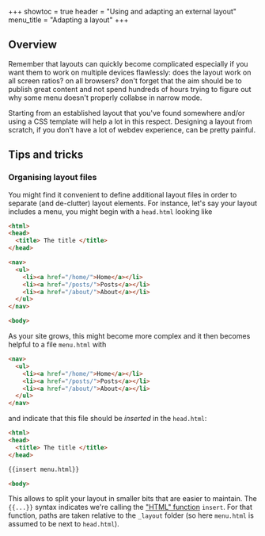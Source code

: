 +++
showtoc = true
header = "Using and adapting an external layout"
menu_title = "Adapting a layout"
+++

## Overview

Remember that layouts can quickly become complicated especially if you want them to work on multiple devices flawlessly: does the layout work on all screen ratios? on all browsers? don't forget that the aim should be to publish great content and not spend hundreds of hours trying to figure out why some menu doesn't properly collabse in narrow mode.

Starting from an established layout that you've found somewhere and/or using a CSS template will help a lot in this respect.
Designing a layout from scratch, if you don't have a lot of webdev experience, can be pretty painful.

## Tips and tricks

### Organising layout files

You might find it convenient to define additional layout files in order to separate (and de-clutter) layout elements.
For instance, let's say your layout includes a menu, you might begin with a `head.html` looking like

```html
<html>
<head>
  <title> The title </title>
</head>

<nav>
  <ul>
    <li><a href="/home/">Home</a></li>
    <li><a href="/posts/">Posts</a></li>
    <li><a href="/about/">About</a></li>
  </ul>
</nav>

<body>
```

As your site grows, this might become more complex and it then becomes helpful to a file `menu.html` with

```html
<nav>
  <ul>
    <li><a href="/home/">Home</a></li>
    <li><a href="/posts/">Posts</a></li>
    <li><a href="/about/">About</a></li>
  </ul>
</nav>
```

and indicate that this file should be _inserted_ in the `head.html`:

```html
<html>
<head>
  <title> The title </title>
</head>

{{insert menu.html}}

<body>
```

This allows to split your layout in smaller bits that are easier to maintain.
The `{{...}}` syntax indicates we're calling the ["HTML" function](/syntax/vars+funs/) `insert`.
For that function, paths are taken relative to the `_layout` folder (so here `menu.html` is assumed to be next to `head.html`).
